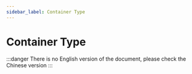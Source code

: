 ```yaml
---
sidebar_label: Container Type
---
```


# Container Type

:::danger
There is no English version of the document, please check the Chinese version
:::
